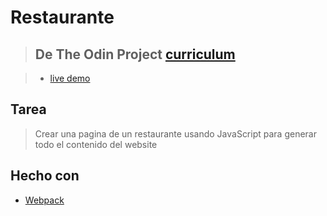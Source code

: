 # Restaurante

> ## De The Odin Project [curriculum](https://www.theodinproject.com/courses/javascript/lessons/restaurant-page)

> - [live demo](https://igorashs.github.io/restaurant-page/) 

## Tarea
> Crear una pagina de un restaurante usando JavaScript para generar todo el contenido del website

## Hecho con
* [Webpack](https://webpack.js.org/)

